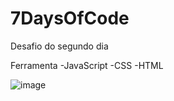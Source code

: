 ﻿# 7DaysOfCode
Desafio do segundo dia

Ferramenta
-JavaScript
-CSS
-HTML

![image](https://user-images.githubusercontent.com/52791979/229184805-4846fd08-fda2-4df4-abcb-bc8cc1f96917.png)
